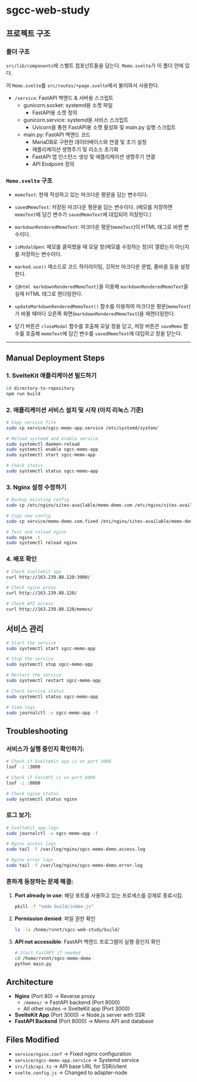 # sgcc-web-study

## 프로젝트 구조

### 폴더 구조

`src/lib/components`에 스벨트 컴포넌트들을 담는다. `Memo.svelte`가 이 폴더 안에 있다.

이 `Memo.svelte`를 `src/routes/+page.svelte`에서 불러와서 사용한다.

- `/service`: FastAPI 백엔드 & 서버용 스크립트
    - gunicorn.socket: systemd용 소켓 파일
        - FastAPI용 소켓 정의
    - gunicorn.service: systemd용 서비스 스크립트
        - Uvicorn을 통한 FastAPI용 소켓 활성화 및 main.py 실행 스크립트
    - main.py: FastAPI 백엔드 코드
        - MariaDB로 구현한 데이터베이스와 연결 및 초기 설정
        - 애플리케이션 생명주기 및 리소스 초기화
        - FastAPI 앱 인스턴스 생성 및 애플리케이션 생명주기 연결
        - API Endpoint 정의 
        

### `Memo.svelte` 구조

- `memoText`: 현재 작성하고 있는 마크다운 평문을 담는 변수이다.

- `savedMemoText`: 저장된 마크다운 평문을 담는 변수이다. (메모를 저장하면 `memoText`에 담긴 변수가 `savedMemoText`에 대입되어 저장된다.)

- `markdownRenderedMemoText`: 마크다운 평문(`memoText`)이 HTML 태그로 바뀐 변수이다.

- `isModalOpen`: 메모를 클릭했을 때 모달 창(메모를 수정하는 창)이 열렸는지 아닌지를 저장하는 변수이다.

- `marked.use()` 메소드로 코드 하이라이팅, 깃허브 마크다운 문법, 줄바꿈 등을 설정한다.

- `{@html markdownRenderedMemoText}`을 이용해 `markdownRenderedMemoText`을 실제 HTML 태그로 렌더링한다.

- `updateMarkdownRenderedMemoText()` 함수를 이용하여 마크다운 평문(`memoText`)가 바뀔 때마다 오른쪽 화면(`markdownRenderedMemoText`)을 재렌더링한다.

- 닫기 버튼은 `closeModal` 함수를 호출해 모달 창을 닫고, 저장 버튼은 `saveMemo` 함수를 호출해 `memoText`에 담긴 변수를 `savedMemoText`에 대입하고 창을 닫는다.

--- 

## Manual Deployment Steps

### 1. SvelteKit 애플리케이션 빌드하기

```bash
cd directory-to-repository
npm run build
```

### 2. 애플리케이션 서비스 설치 및 시작 (아치 리눅스 기준)

```bash
# Copy service file
sudo cp service/sgcc-memo-app.service /etc/systemd/system/

# Reload systemd and enable service
sudo systemctl daemon-reload
sudo systemctl enable sgcc-memo-app
sudo systemctl start sgcc-memo-app

# Check status
sudo systemctl status sgcc-memo-app
```

### 3. Nginx 설정 수정하기

```bash
# Backup existing config
sudo cp /etc/nginx/sites-available/memo-demo.com /etc/nginx/sites-available/memo-demo.com.backup

# Copy new config
sudo cp service/memo-demo.com.fixed /etc/nginx/sites-available/memo-demo.com

# Test and reload nginx
sudo nginx -t
sudo systemctl reload nginx
```

### 4. 배포 확인

```bash
# Check SvelteKit app
curl http://163.239.88.120:3000/

# Check nginx proxy
curl http://163.239.88.120/

# Check API access
curl http://163.239.88.120/memos/
```

## 서비스 관리

```bash
# Start the service
sudo systemctl start sgcc-memo-app

# Stop the service
sudo systemctl stop sgcc-memo-app

# Restart the service
sudo systemctl restart sgcc-memo-app

# Check service status
sudo systemctl status sgcc-memo-app

# View logs
sudo journalctl -u sgcc-memo-app -f
```

## Troubleshooting

### 서비스가 실행 중인지 확인하기:
```bash
# Check if SvelteKit app is on port 3000
lsof -i :3000

# Check if FastAPI is on port 8000
lsof -i :8000

# Check nginx status
sudo systemctl status nginx
```

### 로그 보기:
```bash
# SvelteKit app logs
sudo journalctl -u sgcc-memo-app -f

# Nginx access logs
sudo tail -f /var/log/nginx/sgcc-memo-demo.access.log

# Nginx error logs
sudo tail -f /var/log/nginx/sgcc-memo-demo.error.log
```

### 흔하게 등장하는 문제 해결:

1. **Port already in use**: 해당 포트를 사용하고 있는 프로세스를 강제로 종료시킴.
   ```bash
   pkill -f "node build/index.js"
   ```

2. **Permission denied**: 파일 권한 확인
   ```bash
   ls -la /home/rvnnt/sgcc-web-study/build/
   ```

3. **API not accessible**: FastAPI 백엔드 프로그램이 실행 중인지 확인
   ```bash
   # Start FastAPI if needed
   cd /home/rvnnt/sgcc-memo-demo
   python main.py
   ```

## Architecture

- **Nginx** (Port 80) → Reverse proxy
  - `/memos/` → FastAPI backend (Port 8000)
  - All other routes → SvelteKit app (Port 3000)
- **SvelteKit App** (Port 3000) → Node.js server with SSR
- **FastAPI Backend** (Port 8000) → Memo API and database

## Files Modified

- `service/nginx.conf` → Fixed nginx configuration
- `service/sgcc-memo-app.service` → Systemd service
- `src/lib/api.ts` → API base URL for SSR/client
- `svelte.config.js` → Changed to adapter-node